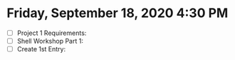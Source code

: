 # Friday, September 18, 2020 4:30 PM
- [ ] Project 1 Requirements:
- [ ] Shell Workshop Part 1:
- [ ] Create 1st Entry: